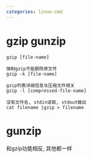 ```yaml
---
categories: linux-cmd
---
```


# gzip gunzip

```
gzip [file-name]

强制gzip不能删除原文件
gzip -k [file-name]

gzip列表详细信息与压缩文件相关
gzip -l [compressed-file-name]

没有文件名, stdin读取, stdout输出
cat filename |gzip > filename

```

# gunzip
和gzip功能相反, 其他都一样
